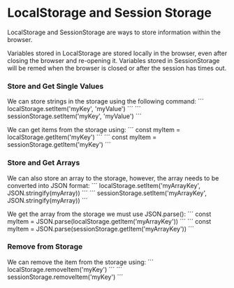 
# LocalStorage and Session Storage
LocalStorage and SessionStorage are ways to store information within the browser. 

Variables stored in LocalStorage are stored locally in the browser, even after closing the browser and re-opening it. 
Variables stored in SessionStorage will be remed when the browser is closed or after the session has times out. 

### Store and Get Single Values

We can store strings in the storage using the following command:
´´´
localStorage.setItem('myKey', 'myValue')
´´´
´´´
sessionStorage.setItem('myKey', 'myValue')
´´´

We can get items from the storage using:
´´´
const myItem = localStorage.getItem('myKey')
´´´
´´´
const myItem = sessionStorage.getItem('myKey')
´´´

### Store and Get Arrays

We can also store an array to the storage, however, the array needs to be converted into JSON format: 
´´´
localStorage.setItem('myArrayKey', JSON.stringify(myArray))
´´´
´´´
sessionStorage.setItem('myArrayKey', JSON.stringify(myArray))
´´´

We get the array from the storage we must use JSON.parse():
´´´
const myItem = JSON.parse(localStorage.getItem('myArrayKey'))
´´´
´´´
const myItem = JSON.parse(sessionStorage.getItem('myArrayKey'))
´´´

### Remove from Storage

We can remove the item from the storage using:
´´´
localStorage.removeItem('myKey')
´´´
´´´
sessionStorage.removeItem('myKey')
´´´
